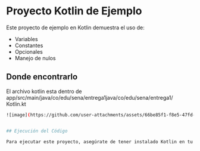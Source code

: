 # Proyecto Kotlin de Ejemplo

Este proyecto de ejemplo en Kotlin demuestra el uso de:

- Variables
- Constantes
- Opcionales
- Manejo de nulos

## Donde encontrarlo

El archivo kotlin esta dentro de app/src/main/java/co/edu/sena/entrega1java/co/edu/sena/entrega1/ Kotlin.kt

```bash
![image](https://github.com/user-attachments/assets/66be85f1-f8e5-47fd-be2c-68b0e4be13ee)


## Ejecución del Código

Para ejecutar este proyecto, asegúrate de tener instalado Kotlin en tu sistema. Luego, puedes compilar y ejecutar el archivo `Kotlin.tk`


